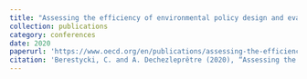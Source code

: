 ```yaml
---
title: "Assessing the efficiency of environmental policy design and evaluation: Results from a 2018 cross-country survey"
collection: publications
category: conferences
date: 2020
paperurl: 'https://www.oecd.org/en/publications/assessing-the-efficiency-of-environmental-policy-design-and-evaluation-results-from-a-2018-cross-country-survey_482f8fbe-en.html'
citation: 'Berestycki, C. and A. Dechezleprêtre (2020), “Assessing the efficiency of environmental policy design and evaluation: Results from a 2018 cross-country survey”, <i> OECD Economics Department Working Papers </i>, No. 1611, OECD Publishing, Paris'
---
```

